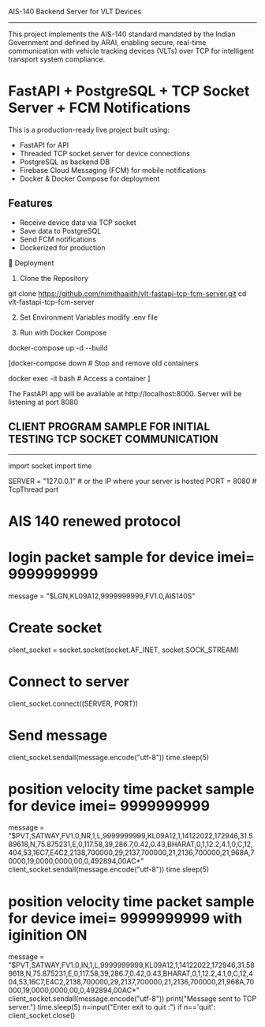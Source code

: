 AIS-140 Backend Server for VLT Devices
****************************************
This project implements the AIS-140 standard mandated by the Indian Government and defined by ARAI, enabling secure, real-time communication with vehicle tracking devices (VLTs) over TCP for intelligent transport system compliance.
# FastAPI + PostgreSQL + TCP Socket Server + FCM Notifications
This is a production-ready live project built using:
- FastAPI for API
- Threaded TCP socket server for device connections
- PostgreSQL as backend DB
- Firebase Cloud Messaging (FCM) for mobile notifications
- Docker & Docker Compose for deployment

## Features
- Receive device data via TCP socket
- Save data to PostgreSQL
- Send FCM notifications
- Dockerized for production

🚀 Deployment
1. Clone the Repository

git clone https://github.com/nimithaajith/vlt-fastapi-tcp-fcm-server.git
cd vlt-fastapi-tcp-fcm-server

2. Set Environment Variables
modify .env file

3. Run with Docker Compose

docker-compose up -d --build

[docker-compose down       #  Stop and remove old containers    

docker exec -it <containername> bash  # Access a container 
]

The FastAPI app will be available at http://localhost:8000.
Server will be listening at port 8080

## CLIENT PROGRAM SAMPLE FOR INITIAL TESTING TCP SOCKET COMMUNICATION ##
************************************************************************
import socket
import time

SERVER = "127.0.0.1"  # or the IP where your server is hosted
PORT = 8080           #  TcpThread port
#   AIS 140 renewed protocol 
# login packet sample for device imei= 9999999999
message = "$LGN,KL09A12,9999999999,FV1.0,AIS140S"

# Create socket
client_socket = socket.socket(socket.AF_INET, socket.SOCK_STREAM)

# Connect to server
client_socket.connect((SERVER, PORT))

# Send message
client_socket.sendall(message.encode("utf-8"))
time.sleep(5)
# position velocity time packet sample for device imei= 9999999999
message = "$PVT,SATWAY,FV1.0,NR,1,L,9999999999,KL09A12,1,14122022,172946,31.589618,N,75.875231,E,0,117.58,39,286.7,0.42,0.43,BHARAT,0,1,12.2,4.1,0,C,12,404,53,16C7,E4C2,2138,700000,29,2137,700000,21,2136,700000,21,968A,70000,19,0000,0000,00,0,492894,00AC*"
client_socket.sendall(message.encode("utf-8"))
time.sleep(5)
# position velocity time packet sample for device imei= 9999999999 with iginition ON
message = "$PVT,SATWAY,FV1.0,IN,1,L,9999999999,KL09A12,1,14122022,172946,31.589618,N,75.875231,E,0,117.58,39,286.7,0.42,0.43,BHARAT,0,1,12.2,4.1,0,C,12,404,53,16C7,E4C2,2138,700000,29,2137,700000,21,2136,700000,21,968A,70000,19,0000,0000,00,0,492894,00AC*"
client_socket.sendall(message.encode("utf-8"))
print("Message sent to TCP server.")
time.sleep(5)
n=input("Enter exit to quit :")
if n=='quit':
    client_socket.close()





